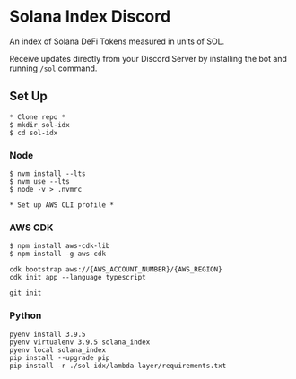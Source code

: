 # Solana Index Discord
An index of Solana DeFi Tokens measured in units of SOL. 

Receive updates directly from your Discord Server by installing the bot and running `/sol` command.

## Set Up
`* Clone repo *`   
`$ mkdir sol-idx`  
`$ cd sol-idx`  

### Node
`$ nvm install --lts`  
`$ nvm use --lts`  
`$ node -v > .nvmrc`  

`* Set up AWS CLI profile *`

### AWS CDK
`$ npm install aws-cdk-lib`  
`$ npm install -g aws-cdk`  

`cdk bootstrap aws://{AWS_ACCOUNT_NUMBER}/{AWS_REGION}`  
`cdk init app --language typescript`  
 
`git init`    

### Python
`pyenv install 3.9.5`  
`pyenv virtualenv 3.9.5 solana_index`  
`pyenv local solana_index`  
`pip install --upgrade pip`  
`pip install -r ./sol-idx/lambda-layer/requirements.txt`  